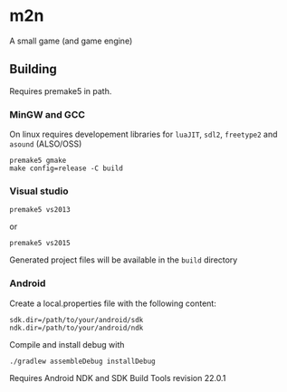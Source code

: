 # m2n
A small game (and game engine)

## Building

Requires premake5 in path.

### MinGW and GCC
On linux requires developement libraries for `luaJIT`, `sdl2`, `freetype2` and `asound` (ALSO/OSS)

    premake5 gmake
    make config=release -C build

### Visual studio
    
    premake5 vs2013

or

    premake5 vs2015

Generated project files will be available in the `build` directory

### Android
Create a local.properties file with the following content:

    sdk.dir=/path/to/your/android/sdk
    ndk.dir=/path/to/your/android/ndk

Compile and install debug with

    ./gradlew assembleDebug installDebug

Requires Android NDK and SDK Build Tools revision 22.0.1